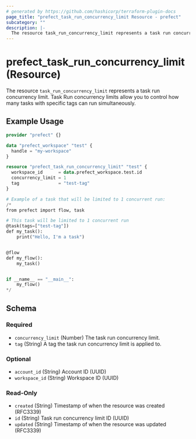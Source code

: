 ```yaml
---
# generated by https://github.com/hashicorp/terraform-plugin-docs
page_title: "prefect_task_run_concurrency_limit Resource - prefect"
subcategory: ""
description: |-
  The resource task_run_concurrency_limit represents a task run concurrency limit. Task Run concurrency limits  allow you to control how many tasks with specific tags can run simultaneously.
---
```


# prefect_task_run_concurrency_limit (Resource)

The resource `task_run_concurrency_limit` represents a task run concurrency limit. Task Run concurrency limits  allow you to control how many tasks with specific tags can run simultaneously.

## Example Usage

```terraform
provider "prefect" {}

data "prefect_workspace" "test" {
  handle = "my-workspace"
}

resource "prefect_task_run_concurrency_limit" "test" {
  workspace_id      = data.prefect_workspace.test.id
  concurrency_limit = 1
  tag               = "test-tag"
}

# Example of a task that will be limited to 1 concurrent run:
/*
from prefect import flow, task

# This task will be limited to 1 concurrent run
@task(tags=["test-tag"])
def my_task():
    print("Hello, I'm a task")


@flow
def my_flow():
    my_task()


if __name__ == "__main__":
    my_flow()
*/
```

<!-- schema generated by tfplugindocs -->
## Schema

### Required

- `concurrency_limit` (Number) The task run concurrency limit.
- `tag` (String) A tag the task run concurrency limit is applied to.

### Optional

- `account_id` (String) Account ID (UUID)
- `workspace_id` (String) Workspace ID (UUID)

### Read-Only

- `created` (String) Timestamp of when the resource was created (RFC3339)
- `id` (String) Task run concurrency limit ID (UUID)
- `updated` (String) Timestamp of when the resource was updated (RFC3339)
